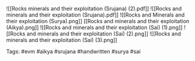 ![[Rocks minerals and their exploitation (Srujana) (2).pdf]]
![[Rocks and minerals and their exploitation (Srujana).pdf]]
![[Rocks and Minerals and their exploitation (Surya).png]]
[[Rocks and minerals and their exploitation (Aikya).png]]
![[Rocks and minerals and their exploitation (Sai) (1).png]]
![[Rocks and minerals and their exploitation (Sai) (2).png]]
![[Rocks and minerals and their exploitation (Sai) (3).png]]

Tags: #evm #aikya #srujana #handwritten #surya #sai